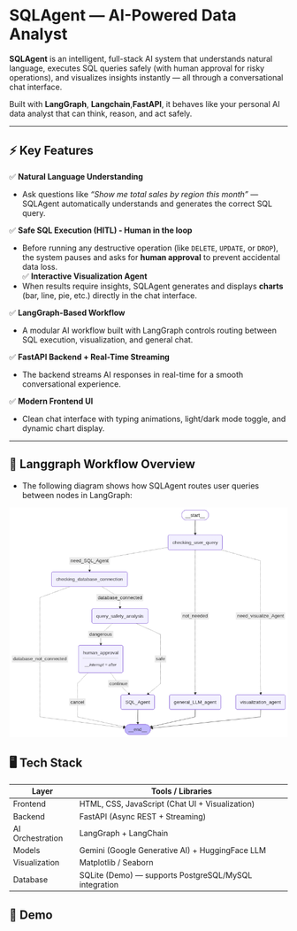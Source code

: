 # SQLAgent — AI-Powered Data Analyst  

**SQLAgent** is an intelligent, full-stack AI system that understands natural language, executes SQL queries safely (with human approval for risky operations), and visualizes insights instantly — all through a conversational chat interface.  

Built with **LangGraph**, **Langchain**,**FastAPI**, it behaves like your personal AI data analyst that can think, reason, and act safely.

---

## ⚡️ Key Features  

✅ **Natural Language Understanding**  
- Ask questions like *“Show me total sales by region this month”* — SQLAgent automatically understands and generates the correct SQL query.  

✅ **Safe SQL Execution (HITL) - Human in the loop**  
- Before running any destructive operation (like `DELETE`, `UPDATE`, or `DROP`), the system pauses and asks for **human approval** to prevent accidental data loss.  
✅ **Interactive Visualization Agent**  
- When results require insights, SQLAgent generates and displays **charts** (bar, line, pie, etc.) directly in the chat interface.  

✅ **LangGraph-Based Workflow**  
- A modular AI workflow built with LangGraph controls routing between SQL execution, visualization, and general chat.  

✅ **FastAPI Backend + Real-Time Streaming**  
- The backend streams AI responses in real-time for a smooth conversational experience.  

✅ **Modern Frontend UI**  
- Clean chat interface with typing animations, light/dark mode toggle, and dynamic chart display.  

---

## 🧩 Langgraph Workflow Overview  
- The following diagram shows how SQLAgent routes user queries between nodes in LangGraph:

<img src="agent_workflow.png" alt="langgraph workflow" width="700" />

## 🖥️ Tech Stack

| Layer | Tools / Libraries |
|-------|-----------------|
| Frontend | HTML, CSS, JavaScript (Chat UI + Visualization) |
| Backend | FastAPI (Async REST + Streaming) |
| AI Orchestration | LangGraph + LangChain |
| Models | Gemini (Google Generative AI) + HuggingFace LLM |
| Visualization | Matplotlib / Seaborn |
| Database | SQLite (Demo) — supports PostgreSQL/MySQL integration |

## 🚀 Demo



